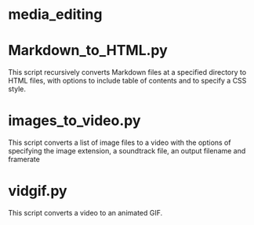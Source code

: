 # media_editing

# Markdown_to_HTML.py

This script recursively converts Markdown files at a specified directory to HTML files, with options to include table of contents and to specify a CSS style.

# images_to_video.py

This script converts a list of image files to a video with the options of specifying the image extension, a soundtrack file, an output filename and framerate

# vidgif.py

This script converts a video to an animated GIF.
